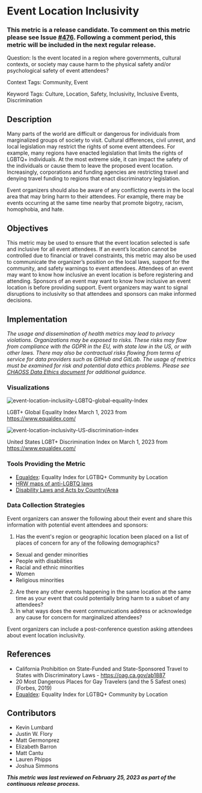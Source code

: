 # Event Location Inclusivity

### This metric is a release candidate. To comment on this metric please see Issue [#476](https://github.com/chaoss/wg-dei/issues/476). Following a comment period, this metric will be included in the next regular release.

Question: Is the event located in a region where governments, cultural contexts, or society may cause harm to the physical safety and/or psychological safety of event attendees?

Context Tags: Community, Event

Keyword Tags: Culture, Location, Safety, Inclusivity, Inclusive Events, Discrimination

## Description
Many parts of the world are difficult or dangerous for individuals from marginalized groups of society to visit. Cultural differences, civil unrest, and local legislation may restrict the rights of some event attendees. For example, many regions have enacted legislation that limits the rights of LGBTQ+ individuals. At the most extreme side, it can impact the safety of the individuals or cause them to leave the proposed event location. Increasingly, corporations and funding agencies are restricting travel and denying travel funding to regions that enact discriminatory legislation. 

Event organizers should also be aware of any conflicting events in the local area that may bring harm to their attendees. For example, there may be events occurring at the same time nearby that promote bigotry, racism, homophobia, and hate.

## Objectives
This metric may be used to ensure that the event location selected is safe and inclusive for all event attendees. If an event’s location cannot be controlled due to financial or travel constraints, this metric may also be used to communicate the organizer’s position on the local laws, support for the community, and safety warnings to event attendees.
Attendees of an event may want to know how inclusive an event location is before registering and attending. 
Sponsors of an event may want to know how inclusive an event location is before providing support. 
Event organizers may want to signal disruptions to inclusivity so that attendees and sponsors can make informed decisions. 

## Implementation
*The usage and dissemination of health metrics may lead to privacy violations. Organizations may be exposed to risks. These risks may flow from compliance with the GDPR in the EU, with state law in the US, or with other laws. There may also be contractual risks flowing from terms of service for data providers such as GitHub and GitLab. The usage of metrics must be examined for risk and potential data ethics problems. Please see [CHAOSS Data Ethics document](https://github.com/chaoss/community/blob/main/data-use-statement.md) for additional guidance.* 

### Visualizations

![event-location-inclusiity-LGBTQ-global-equality-Index](https://github.com/chaoss/wg-dei/blob/main/focus-areas/event-diversity/images/event-location-inclusiity-LGBTQ-global-equality-Index.png)

LGBT+ Global Equality Index March 1, 2023 from https://www.equaldex.com/ 

![event-location-inclusivity-US-discrimination-index](https://github.com/chaoss/wg-dei/blob/main/focus-areas/event-diversity/images/event-location-inclusivity-US-discrimination-index.png)

United States LGBT+ Discrimination Index on March 1, 2023 from https://www.equaldex.com/
	

### Tools Providing the Metric

- [Equaldex](https://www.equaldex.com/): Equality Index for LGTBQ+ Community by Location 
- [HRW maps of anti-LGBTQ laws](https://internap.hrw.org/features/features/lgbt_laws/)
- [Disability Laws and Acts by Country/Area](https://www.un.org/development/desa/disabilities/disability-laws-and-acts-by-country-area.html) 

### Data Collection Strategies

Event organizers can answer the following about their event and share this information with potential event attendees and sponsors:

1. Has the event's region or geographic location been placed on a list of places of concern for any of the following demographics?
 - Sexual and gender minorities
 - People with disabilities
 - Racial and ethnic minorities
 - Women
 - Religious minorities

2. Are there any other events happening in the same location at the same time as your event that could potentially bring harm to a subset of any attendees?
3. In what ways does the event communications address or acknowledge any cause for concern for marginalized attendees?

Event organizers can include a post-conference question asking attendees about event location inclusivity.

## References
- California Prohibition on State-Funded and State-Sponsored Travel to States with Discriminatory Laws - https://oag.ca.gov/ab1887
- 20 Most Dangerous Places for Gay Travelers (and the 5 Safest ones) (Forbes, 2019) 
- [Equaldex](https://www.equaldex.com/): Equality Index for LGTBQ+ Community by Location

## Contributors
- Kevin Lumbard
- Justin W. Flory
- Matt Germonprez
- Elizabeth Barron
- Matt Cantu
- Lauren Phipps
- Joshua Simmons

***This metric was last reviewed on February 25, 2023 as part of the continuous release process.***

